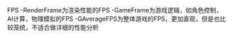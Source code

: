 FPS
-RenderFrame为渲染性能的FPS
-GameFrame为游戏逻辑，如角色控制，AI计算，物理模拟的FPS
-GAverageFPS为整体游戏的FPS，更加直观，但是也比较笼统，不适合做详细的性能分析
